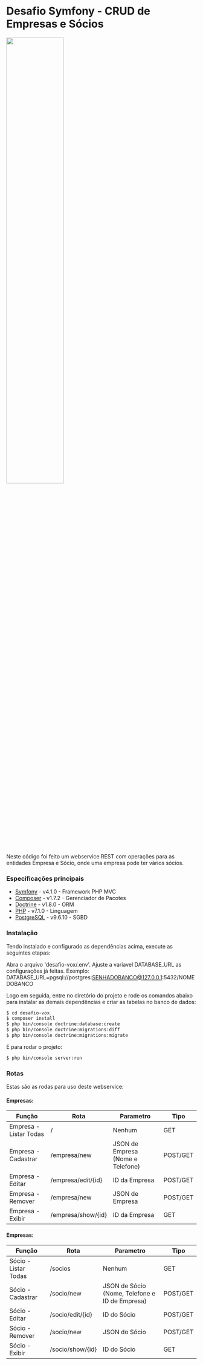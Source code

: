 # Desafio Symfony - CRUD de Empresas e Sócios
<img src="http://blog.4linux.com.br/wp-content/uploads/2018/04/symfony-4.jpg" width="55%">

Neste código foi feito um webservice REST com operações para as entidades Empresa e Sócio, onde uma empresa pode ter vários sócios.

### Especificações principais

* [Symfony](https://symfony.com/4) - v4.1.0 - Framework PHP MVC
* [Composer](https://getcomposer.org/) - v1.7.2 - Gerenciador de Pacotes
* [Doctrine](https://www.doctrine-project.org/) - v1.8.0 - ORM
* [PHP](https://secure.php.net/) - v7.1.0 - Linguagem
* [PostgreSQL](https://www.postgresql.org/) - v9.6.10 - SGBD

### Instalação

Tendo instalado e configurado as dependências acima, execute as seguintes etapas:

Abra o arquivo 'desafio-vox/.env'.
Ajuste a variavel DATABASE_URL as configurações já feitas.
Exemplo: 
DATABASE_URL=pgsql://postgres:SENHADOBANCO@127.0.0.1:5432/NOMEDOBANCO

Logo em seguida, entre no diretório do projeto e rode os comandos abaixo para instalar as demais dependências e criar as tabelas no banco de dados:
```sh
$ cd desafio-vox
$ composer install
$ php bin/console doctrine:database:create
$ php bin/console doctrine:migrations:diff
$ php bin/console doctrine:migrations:migrate
```

E para rodar o projeto:
```sh
$ php bin/console server:run
```

### Rotas
Estas são as rodas para uso deste webservice:
#### Empresas:
| Função | Rota | Parametro | Tipo |
| ------ | ------ | ------ | ------ |
| Empresa - Listar Todas | / | Nenhum | GET
| Empresa - Cadastrar | /empresa/new | JSON de Empresa (Nome e Telefone) | POST/GET
| Empresa - Editar | /empresa/edit/{id} | ID da Empresa | POST/GET
| Empresa - Remover | /empresa/new | JSON de Empresa | POST/GET
| Empresa - Exibir | /empresa/show/{id} | ID da Empresa | GET

#### Empresas:
| Função | Rota | Parametro | Tipo |
| ------ | ------ | ------ | ------ |
| Sócio - Listar Todas | /socios | Nenhum | GET
| Sócio - Cadastrar | /socio/new | JSON de Sócio (Nome, Telefone e ID de Empresa) | POST/GET
| Sócio - Editar | /socio/edit/{id} | ID do Sócio | POST/GET
| Sócio - Remover | /socio/new | JSON do Sócio | POST/GET
| Sócio - Exibir | /socio/show/{id} | ID do Sócio | GET
